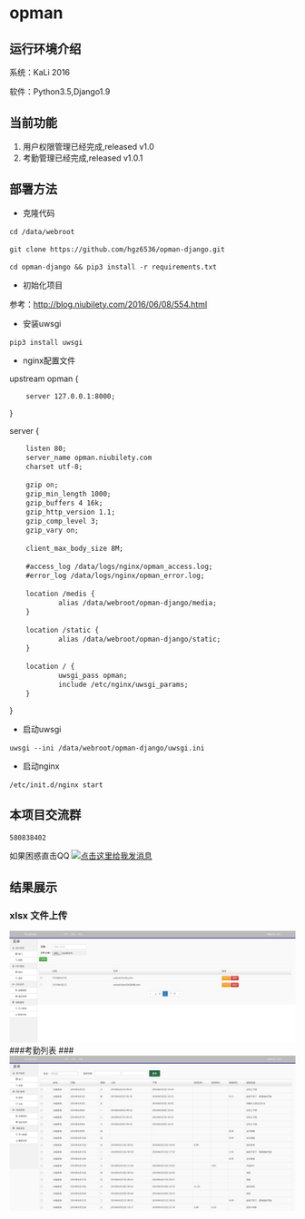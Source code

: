 # opman

## 运行环境介绍 ##

系统：KaLi 2016

软件：Python3.5,Django1.9

## 当前功能 ##

1. 用户权限管理已经完成,released v1.0
1. 考勤管理已经完成,released v1.0.1

## 部署方法 ##

- 克隆代码

`cd /data/webroot`

`git clone https://github.com/hgz6536/opman-django.git`

`cd opman-django && pip3 install -r requirements.txt`

- 初始化项目

参考：http://blog.niubilety.com/2016/06/08/554.html

- 安装uwsgi

`pip3 install uwsgi`

- nginx配置文件

upstream opman {

        server 127.0.0.1:8000;
}

server {

        listen 80;
        server_name opman.niubilety.com
        charset utf-8;

        gzip on;
        gzip_min_length 1000;
        gzip_buffers 4 16k;
        gzip_http_version 1.1;
        gzip_comp_level 3;
        gzip_vary on;

        client_max_body_size 8M;

        #access_log /data/logs/nginx/opman_access.log;
        #error_log /data/logs/nginx/opman_error.log;

        location /medis {
                alias /data/webroot/opman-django/media;
        }

        location /static {
                alias /data/webroot/opman-django/static;
        }

        location / {
                uwsgi_pass opman;
                include /etc/nginx/uwsgi_params;
        }

}

- 启动uwsgi

`uwsgi --ini /data/webroot/opman-django/uwsgi.ini`

- 启动nginx

`/etc/init.d/nginx start`

## 本项目交流群 ##
`580838402`

如果困惑直击QQ
<a target="_blank" href="http://wpa.qq.com/msgrd?v=3&uin=847644968&site=qq&menu=yes">
     <img border="0" src="http://wpa.qq.com/pa?p=2:847644968:52" alt="点击这里给我发消息" title="点击这里给我发消息"/>
</a>

## 结果展示 ##
### xlsx 文件上传 ###
![](https://github.com/hgz6536/hgz6536.github.io/blob/master/images/xlsx_upload.png)
###考勤列表 ###
![](https://github.com/hgz6536/hgz6536.github.io/blob/master/images/kaoqin_list.png)
